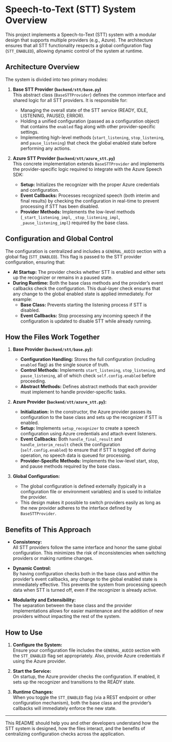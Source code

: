 # Speech-to-Text (STT) System Overview

This project implements a Speech-to-Text (STT) system with a modular design that supports multiple providers (e.g., Azure). The architecture ensures that all STT functionality respects a global configuration flag (`STT_ENABLED`), allowing dynamic control of the system at runtime.

## Architecture Overview

The system is divided into two primary modules:

1. **Base STT Provider (`backend/stt/base.py`)**  
   This abstract class (`BaseSTTProvider`) defines the common interface and shared logic for all STT providers. It is responsible for:
   - Managing the overall state of the STT service (READY, IDLE, LISTENING, PAUSED, ERROR).
   - Holding a unified configuration (passed as a configuration object) that contains the `enabled` flag along with other provider-specific settings.
   - Implementing high-level methods (`start_listening`, `stop_listening`, and `pause_listening`) that check the global enabled state before performing any actions.

2. **Azure STT Provider (`backend/stt/azure_stt.py`)**  
   This concrete implementation extends `BaseSTTProvider` and implements the provider-specific logic required to integrate with the Azure Speech SDK:
   - **Setup:** Initializes the recognizer with the proper Azure credentials and configuration.
   - **Event Callbacks:** Processes recognized speech (both interim and final results) by checking the configuration in real-time to prevent processing if STT has been disabled.
   - **Provider Methods:** Implements the low-level methods (`_start_listening_impl`, `_stop_listening_impl`, `_pause_listening_impl`) required by the base class.

## Configuration and Global Control

The configuration is centralized and includes a `GENERAL_AUDIO` section with a global flag (`STT_ENABLED`). This flag is passed to the STT provider configuration, ensuring that:

- **At Startup:** The provider checks whether STT is enabled and either sets up the recognizer or remains in a paused state.
- **During Runtime:** Both the base class methods and the provider’s event callbacks check the configuration. This dual-layer check ensures that any change to the global enabled state is applied immediately. For example:
  - **Base Class:** Prevents starting the listening process if STT is disabled.
  - **Event Callbacks:** Stop processing any incoming speech if the configuration is updated to disable STT while already running.

## How the Files Work Together

1. **Base Provider (`backend/stt/base.py`):**
   - **Configuration Handling:** Stores the full configuration (including `enabled` flag) as the single source of truth.
   - **Control Methods:** Implements `start_listening`, `stop_listening`, and `pause_listening`, all of which check `self.config.enabled` before proceeding.
   - **Abstract Methods:** Defines abstract methods that each provider must implement to handle provider-specific tasks.

2. **Azure Provider (`backend/stt/azure_stt.py`):**
   - **Initialization:** In the constructor, the Azure provider passes its configuration to the base class and sets up the recognizer if STT is enabled.
   - **Setup:** Implements `setup_recognizer` to create a speech configuration using Azure credentials and attach event listeners.
   - **Event Callbacks:** Both `handle_final_result` and `handle_interim_result` check the configuration (`self.config.enabled`) to ensure that if STT is toggled off during operation, no speech data is queued for processing.
   - **Provider-Specific Methods:** Implements the low-level start, stop, and pause methods required by the base class.

3. **Global Configuration:**
   - The global configuration is defined externally (typically in a configuration file or environment variables) and is used to initialize the provider.
   - This design makes it possible to switch providers easily as long as the new provider adheres to the interface defined by `BaseSTTProvider`.

## Benefits of This Approach

- **Consistency:**  
  All STT providers follow the same interface and honor the same global configuration. This minimizes the risk of inconsistencies when switching providers or making runtime changes.

- **Dynamic Control:**  
  By having configuration checks both in the base class and within the provider’s event callbacks, any change to the global enabled state is immediately effective. This prevents the system from processing speech data when STT is turned off, even if the recognizer is already active.

- **Modularity and Extensibility:**  
  The separation between the base class and the provider implementations allows for easier maintenance and the addition of new providers without impacting the rest of the system.

## How to Use

1. **Configure the System:**  
   Ensure your configuration file includes the `GENERAL_AUDIO` section with the `STT_ENABLED` flag set appropriately. Also, provide Azure credentials if using the Azure provider.

2. **Start the Service:**  
   On startup, the Azure provider checks the configuration. If enabled, it sets up the recognizer and transitions to the READY state.

3. **Runtime Changes:**  
   When you toggle the `STT_ENABLED` flag (via a REST endpoint or other configuration mechanism), both the base class and the provider’s callbacks will immediately enforce the new state.

---

This README should help you and other developers understand how the STT system is designed, how the files interact, and the benefits of centralizing configuration checks across the application.
